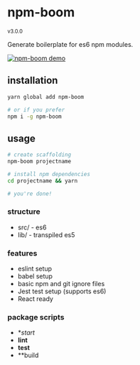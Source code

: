 # npm-boom
<small>v3.0.0</small>

Generate boilerplate for es6 npm modules.

[![npm-boom demo](https://img.youtube.com/vi/ZOe2RMjep3o/0.jpg)](https://www.youtube.com/watch?v=ZOe2RMjep3o)

## installation

```sh
yarn global add npm-boom

# or if you prefer
npm i -g npm-boom
```

## usage

```sh
# create scaffolding
npm-boom projectname

# install npm dependencies
cd projectname && yarn

# you're done!
```

### structure

* src/ - es6
* lib/ - transpiled es5

### features

* eslint setup
* babel setup
* basic npm and git ignore files
* Jest test setup (supports es6)
* React ready

### package scripts

* **start*
* **lint**
* **test**
* **build
